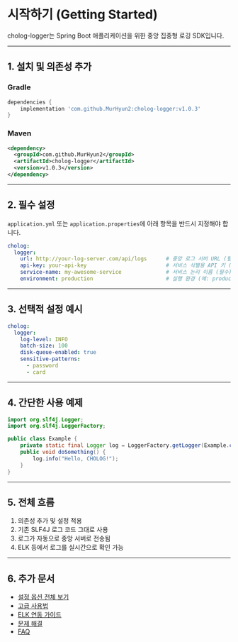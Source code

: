 # 시작하기 (Getting Started)

cholog-logger는 Spring Boot 애플리케이션을 위한 중앙 집중형 로깅 SDK입니다.

---

## 1. 설치 및 의존성 추가

### Gradle
```gradle
dependencies {
    implementation 'com.github.MurHyun2:cholog-logger:v1.0.3'
}
```

### Maven
```xml
<dependency>
  <groupId>com.github.MurHyun2</groupId>
  <artifactId>cholog-logger</artifactId>
  <version>v1.0.3</version>
</dependency>
```

---

## 2. 필수 설정

`application.yml` 또는 `application.properties`에 아래 항목을 반드시 지정해야 합니다.

```yaml
cholog:
  logger:
    url: http://your-log-server.com/api/logs      # 중앙 로그 서버 URL (필수)
    api-key: your-api-key                         # 서비스 식별용 API 키 (필수)
    service-name: my-awesome-service              # 서비스 논리 이름 (필수)
    environment: production                       # 실행 환경 (예: production, development)
```

---

## 3. 선택적 설정 예시

```yaml
cholog:
  logger:
    log-level: INFO
    batch-size: 100
    disk-queue-enabled: true
    sensitive-patterns:
      - password
      - card
```

---

## 4. 간단한 사용 예제

```java
import org.slf4j.Logger;
import org.slf4j.LoggerFactory;

public class Example {
    private static final Logger log = LoggerFactory.getLogger(Example.class);
    public void doSomething() {
        log.info("Hello, CHOLOG!");
    }
}
```

---

## 5. 전체 흐름

1. 의존성 추가 및 설정 적용
2. 기존 SLF4J 로그 코드 그대로 사용
3. 로그가 자동으로 중앙 서버로 전송됨
4. ELK 등에서 로그를 실시간으로 확인 가능

---

## 6. 추가 문서
- [설정 옵션 전체 보기](./Configuration.md)
- [고급 사용법](./Advanced-Usage.md)
- [ELK 연동 가이드](./ELK-Integration.md)
- [문제 해결](./Troubleshooting.md)
- [FAQ](./FAQ.md) 